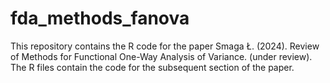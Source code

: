# fda_methods_fanova

This repository contains the R code for the paper Smaga Ł. (2024). Review of Methods for Functional One-Way Analysis of Variance. (under review). The R files contain the code for the subsequent section of the paper.
